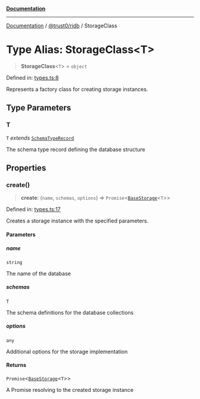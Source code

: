 [**Documentation**](../../../README.md)

***

[Documentation](../../../README.md) / [@trust0/ridb](../README.md) / StorageClass

# Type Alias: StorageClass\<T\>

> **StorageClass**\<`T`\> = `object`

Defined in: [types.ts:8](https://github.com/trust0-project/RIDB/blob/70cabaab8a52ce353834e6452f1b8551289c17d5/packages/ridb/src/types.ts#L8)

Represents a factory class for creating storage instances.

## Type Parameters

### T

`T` *extends* [`SchemaTypeRecord`](https://github.com/trust0-project/RIDB/blob/main/docs/%40trust0/ridb-core/type-aliases/SchemaTypeRecord.md)

The schema type record defining the database structure

## Properties

### create()

> **create**: (`name`, `schemas`, `options`) => `Promise`\<[`BaseStorage`](https://github.com/trust0-project/RIDB/blob/main/docs/%40trust0/ridb-core/classes/BaseStorage.md)\<`T`\>\>

Defined in: [types.ts:17](https://github.com/trust0-project/RIDB/blob/70cabaab8a52ce353834e6452f1b8551289c17d5/packages/ridb/src/types.ts#L17)

Creates a storage instance with the specified parameters.

#### Parameters

##### name

`string`

The name of the database

##### schemas

`T`

The schema definitions for the database collections

##### options

`any`

Additional options for the storage implementation

#### Returns

`Promise`\<[`BaseStorage`](https://github.com/trust0-project/RIDB/blob/main/docs/%40trust0/ridb-core/classes/BaseStorage.md)\<`T`\>\>

A Promise resolving to the created storage instance
